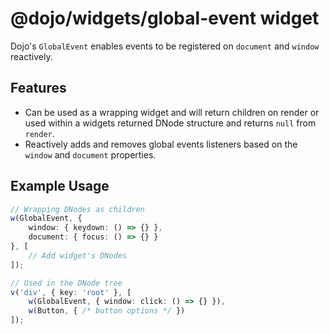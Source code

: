 # @dojo/widgets/global-event widget

Dojo's `GlobalEvent` enables events to be registered on `document` and `window` reactively.

## Features

- Can be used as a wrapping widget and will return children on render or used within a widgets returned DNode structure and returns `null` from `render`.
- Reactively adds and removes global events listeners based on the `window` and `document` properties.

## Example Usage

```ts
// Wrapping DNodes as children
w(GlobalEvent, {
	window: { keydown: () => {} },
	document: { focus: () => {} }
}, [
	// Add widget's DNodes
]);

// Used in the DNode tree
v('div', { key: 'root' }, [
	w(GlobalEvent, { window: click: () => {} }),
	w(Button, { /* button options */ })
]);
```
